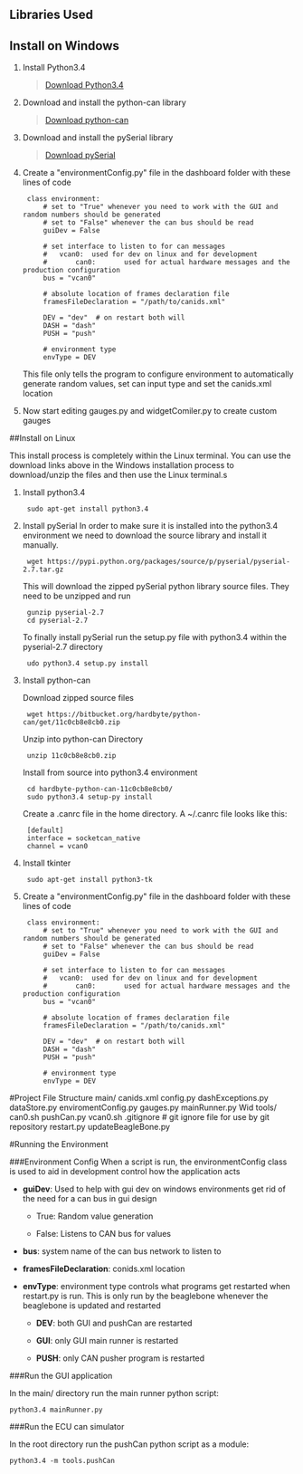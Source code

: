 ## Libraries Used


## Install on Windows
1. Install Python3.4
	
	<blockquote><a href="https://www.python.org/downloads/release/python-340/">Download Python3.4</a></blockquote>

2. Download and install the python-can library
	
	<blockquote><a href="https://bitbucket.org/hardbyte/python-can/downloads">Download python-can</a></blockquote>

3. Download and install the pySerial library
	
	<blockquote><a href="https://pypi.python.org/pypi/pyserial/2.7">Download pySerial</a></blockquote>

4. Create a "environmentConfig.py" file in the dashboard folder with these lines of code

		class environment:
			# set to "True" whenever you need to work with the GUI and random numbers should be generated
			# set to "False" whenever the can bus should be read
			guiDev = False

			# set interface to listen to for can messages
			# 	vcan0: 	used for dev on linux and for development
			#		can0:		used for actual hardware messages and the production configuration
			bus = "vcan0"

			# absolute location of frames declaration file
			framesFileDeclaration = "/path/to/canids.xml"

			DEV = "dev"  # on restart both will
			DASH = "dash"
			PUSH = "push"

			# environment type 
			envType = DEV

	This file only tells the program to configure environment to automatically generate random values, set can input type and set the canids.xml location

5. Now start editing gauges.py and widgetComiler.py to create custom gauges

##Install on Linux

This install process is completely within the Linux terminal. You can use the download links above in the Windows installation process to download/unzip the files and then use the Linux terminal.s

1. Install python3.4	
		
		sudo apt-get install python3.4

2. Install pySerial
	In order to make sure it is installed into the python3.4 environment we need to download the source library and install it manually.

		wget https://pypi.python.org/packages/source/p/pyserial/pyserial-2.7.tar.gz

	This will download the zipped pySerial python library source files. They need to be unzipped and run 
		
		gunzip pyserial-2.7
		cd pyserial-2.7
	
	To finally install pySerial run the setup.py file with python3.4 within the pyserial-2.7 directory

		udo python3.4 setup.py install



3. Install python-can
	
	Download zipped source files
	
		wget https://bitbucket.org/hardbyte/python-can/get/11c0cb8e8cb0.zip

	Unzip into python-can Directory

		unzip 11c0cb8e8cb0.zip

	Install from source into python3.4 environment

		cd hardbyte-python-can-11c0cb8e8cb0/
		sudo python3.4 setup-py install

	Create a .canrc file in the home directory. A ~/.canrc file looks like this:
	
		[default]
		interface = socketcan_native
		channel = vcan0

4. Install tkinter

		sudo apt-get install python3-tk

5. Create a "environmentConfig.py" file in the dashboard folder with these lines of code

		class environment:
			# set to "True" whenever you need to work with the GUI and random numbers should be generated
			# set to "False" whenever the can bus should be read
			guiDev = False

			# set interface to listen to for can messages
			# 	vcan0: 	used for dev on linux and for development
			#		can0:		used for actual hardware messages and the production configuration
			bus = "vcan0"

			# absolute location of frames declaration file
			framesFileDeclaration = "/path/to/canids.xml"

			DEV = "dev"  # on restart both will
			DASH = "dash"
			PUSH = "push"

			# environment type 
			envType = DEV

#Project File Structure
	  main/
	      canids.xml
	      config.py
	      dashExceptions.py
	      dataStore.py
	      enviromentConfig.py
	      gauges.py
	      mainRunner.py
	      Wid
	  tools/
	  		can0.sh
	  		pushCan.py
	  		vcan0.sh
	  .gitignore    # git ignore file for use by git repository
	  restart.py
	  updateBeagleBone.py

#Running the Environment

###Environment Config 
When a script is run, the environmentConfig class is used to aid in development control how the application acts 

- <strong>guiDev</strong>: Used to help with gui dev on windows environments get rid of the need for a can bus in gui design
	
	- True: Random value generation

	- False: Listens to CAN bus for values

- <strong>bus</strong>: system name of the can bus network to listen to

- <strong>framesFileDeclaration</strong>: conids.xml location

- <strong>envType</strong>: environment type controls what programs get restarted when restart.py is run. This is only run by the beaglebone whenever the beaglebone is updated and restarted

	- <strong>DEV</strong>: both GUI and pushCan are restarted 

	- <strong>GUI</strong>: only GUI main runner is restarted

	- <strong>PUSH</strong>: only CAN pusher program is restarted

###Run the GUI application
	
In the main/ directory run the main runner python script:

	python3.4 mainRunner.py

###Run the ECU can simulator
	
In the root directory run the pushCan python script as a module:

	python3.4 -m tools.pushCan

